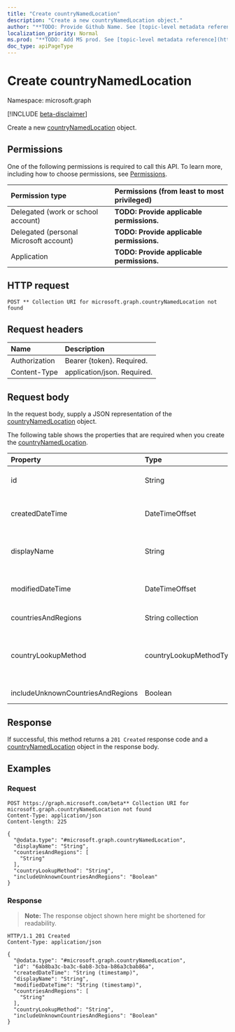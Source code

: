 ```yaml
---
title: "Create countryNamedLocation"
description: "Create a new countryNamedLocation object."
author: "**TODO: Provide Github Name. See [topic-level metadata reference](https://msgo.azurewebsites.net/add/document/guidelines/metadata.html#topic-level-metadata)**"
localization_priority: Normal
ms.prod: "**TODO: Add MS prod. See [topic-level metadata reference](https://msgo.azurewebsites.net/add/document/guidelines/metadata.html#topic-level-metadata)**"
doc_type: apiPageType
---
```


# Create countryNamedLocation
Namespace: microsoft.graph

[!INCLUDE [beta-disclaimer](../../includes/beta-disclaimer.md)]

Create a new [countryNamedLocation](../resources/countrynamedlocation.md) object.

## Permissions
One of the following permissions is required to call this API. To learn more, including how to choose permissions, see [Permissions](/graph/permissions-reference).

|Permission type|Permissions (from least to most privileged)|
|:---|:---|
|Delegated (work or school account)|**TODO: Provide applicable permissions.**|
|Delegated (personal Microsoft account)|**TODO: Provide applicable permissions.**|
|Application|**TODO: Provide applicable permissions.**|

## HTTP request

<!-- {
  "blockType": "ignored"
}
-->
``` http
POST ** Collection URI for microsoft.graph.countryNamedLocation not found
```

## Request headers
|Name|Description|
|:---|:---|
|Authorization|Bearer {token}. Required.|
|Content-Type|application/json. Required.|

## Request body
In the request body, supply a JSON representation of the [countryNamedLocation](../resources/countrynamedlocation.md) object.

The following table shows the properties that are required when you create the [countryNamedLocation](../resources/countrynamedlocation.md).

|Property|Type|Description|
|:---|:---|:---|
|id|String|**TODO: Add Description** Inherited from [entity](../resources/entity.md)|
|createdDateTime|DateTimeOffset|**TODO: Add Description** Inherited from [namedLocation](../resources/namedlocation.md)|
|displayName|String|**TODO: Add Description** Inherited from [namedLocation](../resources/namedlocation.md)|
|modifiedDateTime|DateTimeOffset|**TODO: Add Description** Inherited from [namedLocation](../resources/namedlocation.md)|
|countriesAndRegions|String collection|**TODO: Add Description**|
|countryLookupMethod|countryLookupMethodType|**TODO: Add Description**. Possible values are: `clientIpAddress`, `authenticatorAppGps`, `unknownFutureValue`.|
|includeUnknownCountriesAndRegions|Boolean|**TODO: Add Description**|



## Response

If successful, this method returns a `201 Created` response code and a [countryNamedLocation](../resources/countrynamedlocation.md) object in the response body.

## Examples

### Request
<!-- {
  "blockType": "request",
  "name": "create_countrynamedlocation_from_"
}
-->
``` http
POST https://graph.microsoft.com/beta** Collection URI for microsoft.graph.countryNamedLocation not found
Content-Type: application/json
Content-length: 225

{
  "@odata.type": "#microsoft.graph.countryNamedLocation",
  "displayName": "String",
  "countriesAndRegions": [
    "String"
  ],
  "countryLookupMethod": "String",
  "includeUnknownCountriesAndRegions": "Boolean"
}
```


### Response
>**Note:** The response object shown here might be shortened for readability.
<!-- {
  "blockType": "response",
  "truncated": true,
  "@odata.type": "microsoft.graph.countryNamedLocation"
}
-->
``` http
HTTP/1.1 201 Created
Content-Type: application/json

{
  "@odata.type": "#microsoft.graph.countryNamedLocation",
  "id": "6ab8ba3c-ba3c-6ab8-3cba-b86a3cbab86a",
  "createdDateTime": "String (timestamp)",
  "displayName": "String",
  "modifiedDateTime": "String (timestamp)",
  "countriesAndRegions": [
    "String"
  ],
  "countryLookupMethod": "String",
  "includeUnknownCountriesAndRegions": "Boolean"
}
```

